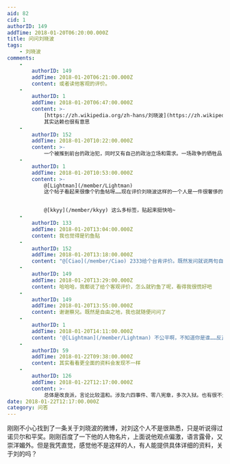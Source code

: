 ```yaml
---
aid: 82
cid: 1
authorID: 149
addTime: 2018-01-20T06:20:00.000Z
title: 问问刘晓波
tags:
    - 刘晓波
comments:
    -
        authorID: 149
        addTime: 2018-01-20T06:21:00.000Z
        content: 或者读他客观的评价。
    -
        authorID: 1
        addTime: 2018-01-20T06:47:00.000Z
        content: >-
            [https://zh.wikipedia.org/zh-hans/刘晓波](https://zh.wikipedia.org/zh-hans/刘晓波)
            其实达赖也很有意思
    -
        authorID: 152
        addTime: 2018-01-20T10:22:00.000Z
        content: >-
            一个被推到前台的政治犯，同时又有自己的政治立场和需求。一场政争的牺牲品，帝国主义搞乱社会主义的枪手。在他所在的学术领域有一定的成就，如果不参与政治活动，可能会是一个学术大牛。
    -
        authorID: 1
        addTime: 2018-01-20T10:53:00.000Z
        content: >-
            @[Lightman](/member/Lightman)
            这个帖子看起来很像个钓鱼帖呀……现在评价刘晓波这样的一个人是一件很奢侈的事情，墙内人很少知道刘晓波的所作所为，只能听信官方的定调，而墙外人又很容易把他标签化，简单化。而鲜有人去了解他的想法，他做那些决定时的情境，当时的社会环境，他思想的成因。


            @[kkyy](/member/kkyy) 这么多标签，贴起来挺快哈~
    -
        authorID: 133
        addTime: 2018-01-20T13:04:00.000Z
        content: 我也觉得是钓鱼贴
    -
        authorID: 152
        addTime: 2018-01-20T13:18:00.000Z
        content: "@[Ciao](/member/Ciao) 2333给个台肯评价。既然发问就说两句自己的想法。侃侃大山，交流交流。\U0001F601"
    -
        authorID: 149
        addTime: 2018-01-20T13:29:00.000Z
        content: 哈哈哈，我都说了给个客观评价，怎么就钓鱼了呢，看得我很慌好吧
    -
        authorID: 149
        addTime: 2018-01-20T13:55:00.000Z
        content: 谢谢蔡兄。既然是自由之地，我也就随便问问了
    -
        authorID: 1
        addTime: 2018-01-20T14:11:00.000Z
        content: '@[Lightman](/member/Lightman) 不公平啊，不知道你是谁……反正现在也没几个人，随便贫贫'
    -
        authorID: 59
        addTime: 2018-01-22T09:38:00.000Z
        content: 其实看看更全面的资料会发现不一样
    -
        authorID: 126
        addTime: 2018-01-22T12:17:00.000Z
        content: >-
            总体是改良派，言论比较温和。涉及六四事件、零八宪章，多次入狱。也有很不光彩的表现：六四事件后上央视。其“没有敌人”的言论也受到争议。。。64时期的理想有为青年，想改变体制，当时没几个坚决的政治反对者，包括刘；胡锦涛时期，言论略微自由，温和改良再生一点希望，08宪章导致其再次入狱。。。去年去世。总体是一个典型改良派的悲剧。。。
date: 2018-01-22T12:17:00.000Z
category: 问答
---
```


刚刚不小心找到了一条关于刘晓波的微博，对刘这个人不是很熟悉，只是听说得过诺贝尔和平奖。刚刚百度了一下他的人物名片，上面说他观点偏激，语言露骨，又崇洋媚外。但是我凭直觉，感觉他不是这样的人，有人能提供具体详细的资料，关于刘的吗？
